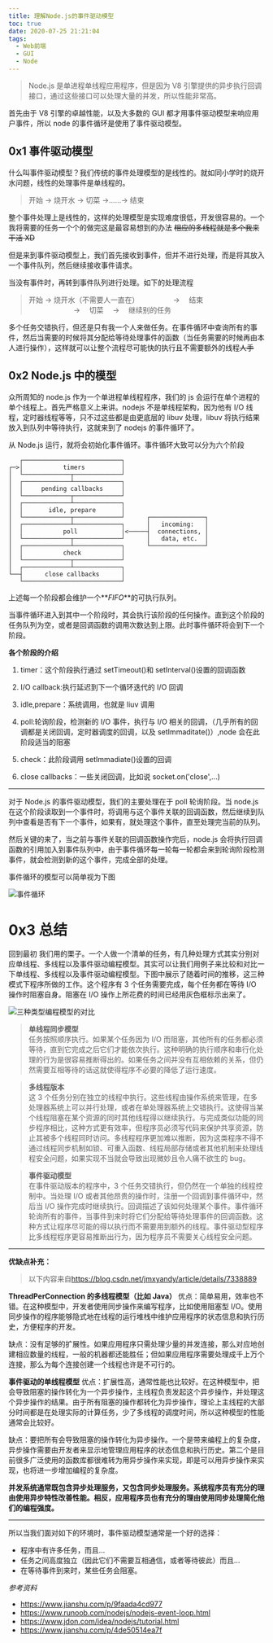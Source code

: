 ```yaml
---
title: 理解Node.js的事件驱动模型
toc: true
date: 2020-07-25 21:21:04
tags:
  - Web前端
  - GUI
  - Node
---
```


> Node.js 是单进程单线程应用程序，但是因为 V8 引擎提供的异步执行回调接口，通过这些接口可以处理大量的并发，所以性能非常高。

<!-- more -->

首先由于 V8 引擎的卓越性能，以及大多数的 GUI 都才用事件驱动模型来响应用户事件，所以 node 的事件循环是使用了事件驱动模型。

## 0x1 事件驱动模型

什么叫事件驱动模型？我们传统的事件处理模型的是线性的。就如同小学时的烧开水问题，线性的处理事件是单线程的。

> 开始 → 烧开水 → 切菜 →……→ 结束

整个事件处理上是线性的，这样的处理模型是实现难度很低，开发很容易的。一个我将需要的任务一个个的做完这是最容易想到的办法 ~~相应的多线程就是多个我来干活 XD~~

但是来到事件驱动模型上，我们首先接收到事件，但并不进行处理，而是将其放入一个事件队列，然后继续接收事件请求。

当没有事件时，再转到事件队列进行处理。如下的处理流程

> 开始 → 烧开水（不需要人一直在）　　　　　 → 　结束<br>
> 　　　　　　 → 　切菜　 → 　继续别的任务

多个任务交错执行，但还是只有我一个人来做任务。在事件循环中查询所有的事件，然后当需要的时候将其分配给等待处理事件的函数（当任务需要的时候再由本人进行操作），这样就可以让整个流程尽可能快的执行且不需要额外的线程~~人手~~

## 0x2 Node.js 中的模型

众所周知的 node.js 作为一个单进程单线程程序，我们的 js 会运行在单个进程的单个线程上。首先严格意义上来讲。nodejs 不是单线程架构，因为他有 I/O 线程，定时器线程等等，只不过这些都是由更底层的 libuv 处理，libuv 将执行结果放入到队列中等待执行，这就来到了 nodejs 的事件循环了。

从 Node.js 运行，就将会初始化事件循环。事件循环大致可以分为六个阶段

```
   ┌───────────────────────────┐
┌─>│           timers          │
│  └─────────────┬─────────────┘
│  ┌─────────────┴─────────────┐
│  │     pending callbacks     │
│  └─────────────┬─────────────┘
│  ┌─────────────┴─────────────┐
│  │       idle, prepare       │
│  └─────────────┬─────────────┘      ┌───────────────┐
│  ┌─────────────┴─────────────┐      │   incoming:   │
│  │           poll            │<─────┤  connections, │
│  └─────────────┬─────────────┘      │   data, etc.  │
│  ┌─────────────┴─────────────┐      └───────────────┘
│  │           check           │
│  └─────────────┬─────────────┘
│  ┌─────────────┴─────────────┐
└──┤      close callbacks      │
   └───────────────────────────┘
```

上述每一个阶段都会维护一个**_FIFO_**的可执行队列。

当事件循环进入到其中一个阶段时，其会执行该阶段的任何操作。直到这个阶段的任务队列为空，或者是回调函数的调用次数达到上限。此时事件循环将会到下一个阶段。

**各个阶段的介绍**

1. timer：这个阶段执行通过 setTimeout()和 setInterval()设置的回调函数

2. I/O callback:执行延迟到下一个循环迭代的 I/O 回调

3. idle,prepare：系统调用，也就是 liuv 调用

4. poll:轮询阶段，检测新的 I/O 事件，执行与 I/O 相关的回调，（几乎所有的回调都是关闭回调，定时器调度的回调，以及 setImmaditate()）,node 会在此阶段适当的阻塞

5. check：此阶段调用 setImmadiate()设置的回调

6. close callbacks：一些关闭回调，比如说 socket.on('close',...)

---

对于 Node.js 的事件驱动模型，我们的主要处理在于 poll 轮询阶段。当 node.js 在这个阶段读取到一个事件时，将调用与这个事件关联的回调函数，然后继续到队列中查看是否有下一个事件，如果有，就处理这个事件，直至处理完当前的队列。

然后关键的来了，当之前与事件关联的回调函数操作完后，node.js 会将执行回调函数的引用加入到事件队列中，由于事件循环每一轮每一轮都会来到轮询阶段检测事件，就会检测到新的这个事件，完成全部的处理。

事件循环的模型可以简单视为下图

![事件循环](./event_loop.jpg)

# 0x3 总结

回到最初 我们用的栗子。一个人做一个清单的任务，有几种处理方式其实分别对应单线程、多线程以及事件驱动编程模型。其实可以让我们用例子来比较和对比一下单线程、多线程以及事件驱动编程模型。下图中展示了随着时间的推移，这三种模式下程序所做的工作。这个程序有 3 个任务需要完成，每个任务都在等待 I/O 操作时阻塞自身。阻塞在 I/O 操作上所花费的时间已经用灰色框标示出来了。

![三种类型编程模型的对比](./three_type.png)

> **单线程同步模型**<br>
> 任务按照顺序执行。如果某个任务因为 I/O 而阻塞，其他所有的任务都必须等待，直到它完成之后它们才能依次执行。这种明确的执行顺序和串行化处理的行为是很容易推断得出的。如果任务之间并没有互相依赖的关系，但仍然需要互相等待的话这就使得程序不必要的降低了运行速度。

> **多线程版本**<br>
> 这 3 个任务分别在独立的线程中执行。这些线程由操作系统来管理，在多处理器系统上可以并行处理，或者在单处理器系统上交错执行。这使得当某个线程阻塞在某个资源的同时其他线程得以继续执行。与完成类似功能的同步程序相比，这种方式更有效率，但程序员必须写代码来保护共享资源，防止其被多个线程同时访问。多线程程序更加难以推断，因为这类程序不得不通过线程同步机制如锁、可重入函数、线程局部存储或者其他机制来处理线程安全问题，如果实现不当就会导致出现微妙且令人痛不欲生的 bug。

> **事件驱动模型**<br>
> 在事件驱动版本的程序中，3 个任务交错执行，但仍然在一个单独的线程控制中。当处理 I/O 或者其他昂贵的操作时，注册一个回调到事件循环中，然后当 I/O 操作完成时继续执行。回调描述了该如何处理某个事件。事件循环轮询所有的事件，当事件到来时将它们分配给等待处理事件的回调函数。这种方式让程序尽可能的得以执行而不需要用到额外的线程。事件驱动型程序比多线程程序更容易推断出行为，因为程序员不需要关心线程安全问题。

---

**优缺点补充：**

> 以下内容来自<https://blog.csdn.net/jmxyandy/article/details/7338889>

**ThreadPerConnection 的多线程模型（比如 Java）**
优点：简单易用，效率也不错。在这种模型中，开发者使用同步操作来编写程序，比如使用阻塞型 I/O。使用同步操作的程序能够隐式地在线程的运行堆栈中维护应用程序的状态信息和执行历史，方便程序的开发。

缺点：没有足够的扩展性。如果应用程序只需处理少量的并发连接，那么对应地创建相应数量的线程，一般的机器都还能胜任；但如果应用程序需要处理成千上万个连接，那么为每个连接创建一个线程也许是不可行的。

**事件驱动的单线程模型**
优点：扩展性高，通常性能也比较好。在这种模型中，把会导致阻塞的操作转化为一个异步操作，主线程负责发起这个异步操作，并处理这个异步操作的结果。由于所有阻塞的操作都转化为异步操作，理论上主线程的大部分时间都是在处理实际的计算任务，少了多线程的调度时间，所以这种模型的性能通常会比较好。

缺点：要把所有会导致阻塞的操作转化为异步操作。一个是带来编程上的复杂度，异步操作需要由开发者来显示地管理应用程序的状态信息和执行历史。第二个是目前很多广泛使用的函数库都很难转为用异步操作来实现，即是可以用异步操作来实现，也将进一步增加编程的复杂度。

**并发系统通常既包含异步处理服务，又包含同步处理服务。系统程序员有充分的理由使用异步特性改善性能。相反，应用程序员也有充分的理由使用同步处理简化他们的编程强度。**

---

所以当我们面对如下的环境时，事件驱动模型通常是一个好的选择：

- 程序中有许多任务，而且…
- 任务之间高度独立（因此它们不需要互相通信，或者等待彼此）而且…
- 在等待事件到来时，某些任务会阻塞。

_参考资料_

- <https://www.jianshu.com/p/9faada4cd977>
- <https://www.runoob.com/nodejs/nodejs-event-loop.html>
- <https://www.jdon.com/idea/nodejs/tutorial.html>
- <https://www.jianshu.com/p/4de50514ea7f>
